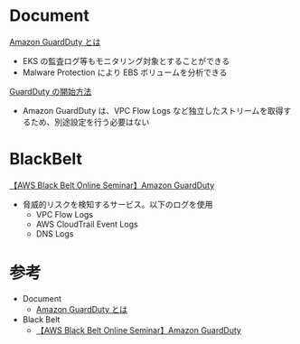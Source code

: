 # Document

[Amazon GuardDuty とは](https://docs.aws.amazon.com/ja_jp/guardduty/latest/ug/what-is-guardduty.html)

* EKS の監査ログ等もモニタリング対象とすることができる
* Malware Protection により EBS ボリュームを分析できる


[GuardDuty の開始方法](https://docs.aws.amazon.com/ja_jp/guardduty/latest/ug/guardduty_settingup.html)

* Amazon GuardDuty は、VPC Flow Logs など独立したストリームを取得するため、別途設定を行う必要はない




# BlackBelt

[【AWS Black Belt Online Seminar】Amazon GuardDuty](https://pages.awscloud.com/rs/112-TZM-766/images/20180509_AWS-BlackBelt_Amazon-GuardDuty.pdf)

* 脅威的リスクを検知するサービス。以下のログを使用
  * VPC Flow Logs
  * AWS CloudTrail Event Logs
  * DNS Logs



# 参考

* Document
  * [Amazon GuardDuty とは](https://docs.aws.amazon.com/ja_jp/guardduty/latest/ug/what-is-guardduty.html)
* Black Belt
  * [【AWS Black Belt Online Seminar】Amazon GuardDuty](https://pages.awscloud.com/rs/112-TZM-766/images/20180509_AWS-BlackBelt_Amazon-GuardDuty.pdf)


